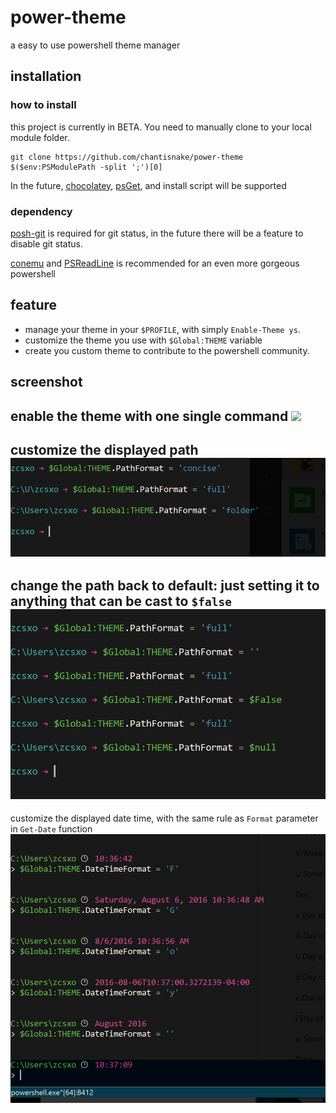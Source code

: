 # power-theme

a easy to use powershell theme manager

## installation

### how to install
this project is currently in BETA. You need to manually clone to your local module folder.

```
git clone https://github.com/chantisnake/power-theme $($env:PSModulePath -split ';')[0]
```

In the future, [chocolatey](https://chocolatey.org/), [psGet](http://psget.net/), and install script will be supported

### dependency

[posh-git](https://github.com/dahlbyk/posh-git) is required for git status, 
in the future there will be a feature to disable git status.

[conemu](http://conemu.github.io/) and [PSReadLine](http://conemu.github.io/) is recommended for an even more gorgeous powershell

## feature

* manage your theme in your `$PROFILE`, with simply `Enable-Theme ys`.
* customize the theme you use with `$Global:THEME` variable
* create you custom theme to contribute to the powershell community.

## screenshot

enable the theme with one single command
![](https://github.com/chantisnake/power-theme/raw/master/screenshots/customizePath/enableTheme.png)
---

customize the displayed path
![](https://github.com/chantisnake/power-theme/raw/master/screenshots/customizePath.png)
---

change the path back to default: just setting it to anything that can be cast to `$false`
![](https://github.com/chantisnake/power-theme/raw/master/screenshots/pathToDefault.png)
---

customize the displayed date time, with the same rule as `Format` parameter in `Get-Date` function
![](https://github.com/chantisnake/power-theme/raw/master/screenshots/customizeTime.png)